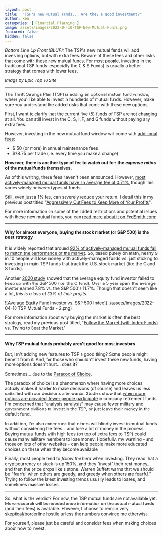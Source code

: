 ```yaml
---
layout: post
title:  "TSP's new Mutual Funds... Are they a good investment?"
author: ken
categories: [ Financial Planning ]
image: assets/images/2022-04-10-TSP-New-Mutual-Funds.png
featured: false
hidden: false
---
```

*Bottom Line Up Front (BLUF):*  The TSP's new mutual funds will add investing options, but with extra fees.  Beware of these fees and other risks that come with these new mutual funds.  For most people, investing in the traditional TSP funds (especially the C & S Funds) is usually a better strategy that comes with lower fees.

_Image by Epic Top 10 Site_

------------- 

The Thrift Savings Plan (TSP) is adding an optional mutual fund window, where you'll be able to invest in hundreds of mutual funds.  However, make sure you understand the added risks that come with these new options.

First, I want to clarify that the current five (5) funds of TSP are not changing at all.  You can still invest in the C, S, I, F, and G funds without paying any extra fees.

However, investing in the new mutual fund window will come with [additional fees](https://www.fedsmith.com/2022/04/07/is-tsp-mutual-fund-window-worth-using/):

- $150 (or more) in annual maintenance fees
- $28.75 per trade (i.e. every time you make a change)

**However, there is another type of fee to watch out for: the _expense ratios_ of the mutual funds themselves.**

As of this writing, these fees haven't been announced.  However, [most actively-managed mutual funds have an average fee of 0.71%](https://www.thebalance.com/average-expense-ratios-for-mutual-funds-2466612), though this varies widely between types of funds.

Still, even just a 1% fee, can severely reduce your return.  I detail this in my previous post titled "[Aggressively Cut Fees to Keep More of Your Profits](https://www.militaryinvestor.org/Aggressively-Cut-Fees-to-Keep-More-of-Your-Profits/)".

For more information on some of the added restrictions and potential issues with these new mutual funds, you can [read more about it on FedSmith.com](https://www.fedsmith.com/2022/04/07/is-tsp-mutual-fund-window-worth-using/):

--------------

#### Why for almost everyone, buying the stock market (or S&P 500) is the best strategy

It is widely reported that around [92% of actively-managed mutual funds fail to match the performance of the market](https://www.bankrate.com/investing/active-versus-passive/). So, based purely on math, nearly 9 in 10 people will lose money with actively-managed funds vs. just sticking to investing in main TSP funds that track the U.S. stock market (like the C and S funds).

Another [2020 study](https://wealthwatchadvisors.com/wp-content/uploads/2020/03/QAIB_PremiumEdition2020_WWA.pdf) showed that the average equity fund investor failed to keep up with the S&P 500 (i.e. the C fund).  Over a 5 year span, the average invstor earned 7.8% vs. the S&P 500's 11.7%.  Though that doesn't seem like a lot, *this is a loss of 33% of their profits*. 

![Average Equity Fund Investor vs. S&P 500 Index](../assets/images/2022-04-10 TSP Mutual Funds - 2.png)

For more information about why buying the market is often the best strategy, read my previous post titled, "[Follow the Market (with Index Funds) vs. Trying to Beat the Market](https://www.militaryinvestor.org/Follow-the-Market/)."

-------------

#### Why TSP mutual funds probably aren't good for most investors

But, isn't adding new features to TSP a good thing?  Some people might benefit from it.  And, for those who shouldn't invest these new funds, having more options doesn't hurt... does it?

Sometimes... due to the [Paradox of Choice](https://thedecisionlab.com/reference-guide/economics/the-paradox-of-choice).

The paradox of choice is a phenomenon where having more choices actualy makes it harder to make decisions (of course) and leaves us less satisified with our decisions afterwards.  Studies show that [when more options are provided, fewer people participate](https://www.businessinsider.com/too-many-401k-options-could-hurt-you-2013-2#:~:text=Evaluating%20too%20many%20options%20can,phenomenon%20known%20as%20analysis%20paralysis.&text=Iyengar%20found%20the%20same%20phenomenon,company%20401(k)%20plans.) in company retirement funds.  I'm concerned that "analysis paralysis" may cause fewer military and government civilians to invest in the TSP, or just leave their money in the default fund. 

In addition, I'm also concerned that others will blindly invest in mutual funds without considering the fees… and lose a lot of money in the process.  Buying mutual funds with high fees (on top of extra fees to TSP) could cause many military members to lose money.  Hopefully, my warning - and those on lots of other websites - can help people make more educated choices on these when they become available.

Finally, most people tend to _follow the herd_ when investing.  They read that a cryptocurrency or stock is up 150%, and they "invest" their rent money... and then the price drops like a stone.  Warren Buffett warns that we should be "fearful when others are greedy, and greedy when others are fearful."  Trying to follow the latest investing trends usually leads to losses, and sometimes massive losses.

-------------

So, what is the verdict?  For now, the TSP mutual funds are not available yet.  More research will be needed once information on the actual mutual funds (and their fees) is available.  However, I choose to remain very skeptical/borderline hostile unless the numbers convince me otherwise.  

For yourself, please just be careful and consider fees when making choices about how to invest.  

